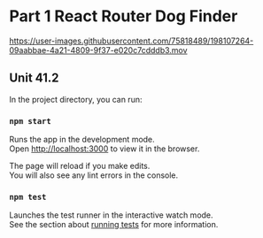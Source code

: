 # Part 1 React Router Dog Finder
https://user-images.githubusercontent.com/75818489/198107264-09aabbae-4a21-4809-9f37-e020c7cdddb3.mov


## Unit 41.2

In the project directory, you can run:

### `npm start`

Runs the app in the development mode.<br />
Open [http://localhost:3000](http://localhost:3000) to view it in the browser.

The page will reload if you make edits.<br />
You will also see any lint errors in the console.

### `npm test`

Launches the test runner in the interactive watch mode.<br />
See the section about [running tests](https://facebook.github.io/create-react-app/docs/running-tests) for more information.
